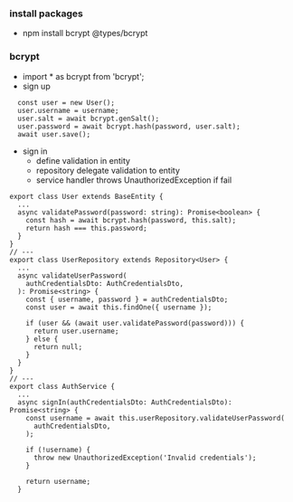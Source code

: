 ### install packages
- npm install bcrypt @types/bcrypt

### bcrypt
- import * as bcrypt from 'bcrypt';
- sign up
```
  const user = new User();
  user.username = username;
  user.salt = await bcrypt.genSalt();
  user.password = await bcrypt.hash(password, user.salt);
  await user.save();
```
- sign in
  - define validation in entity
  - repository delegate validation to entity
  - service handler throws UnauthorizedException if fail
```
export class User extends BaseEntity {
  ...
  async validatePassword(password: string): Promise<boolean> {
    const hash = await bcrypt.hash(password, this.salt);
    return hash === this.password;
  }
}
// ---
export class UserRepository extends Repository<User> {
  ...
  async validateUserPassword(
    authCredentialsDto: AuthCredentialsDto,
  ): Promise<string> {
    const { username, password } = authCredentialsDto;
    const user = await this.findOne({ username });

    if (user && (await user.validatePassword(password))) {
      return user.username;
    } else {
      return null;
    }
  }
}
// ---
export class AuthService {
  ...
  async signIn(authCredentialsDto: AuthCredentialsDto): Promise<string> {
    const username = await this.userRepository.validateUserPassword(
      authCredentialsDto,
    );

    if (!username) {
      throw new UnauthorizedException('Invalid credentials');
    }

    return username;
  }
```
